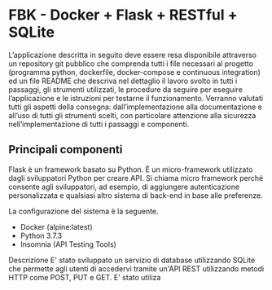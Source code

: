 # FBK - Docker + Flask + RESTful + SQLite

L’applicazione descritta in seguito deve essere resa disponibile attraverso un repository git pubblico che comprenda tutti i file necessari al progetto (programma python, dockerfile, docker-compose e continuous integration) ed un file README che descriva nel dettaglio il lavoro svolto in tutti i passaggi, gli strumenti utilizzati, le procedure da seguire per eseguire l’applicazione e le istruzioni per testarne il funzionamento.
Verranno valutati tutti gli aspetti della consegna: dall’implementazione alla documentazione e all’uso di tutti gli strumenti scelti, con particolare attenzione alla sicurezza nell’implementazione di tutti i passaggi e componenti.

## Principali componenti 

Flask è un framework basato su Python. È un micro-framework utilizzato dagli sviluppatori Python per creare API. Si chiama micro framework perché consente agli sviluppatori, ad esempio, di aggiungere autenticazione personalizzata e qualsiasi altro sistema di back-end in base alle preferenze.

La configurazione del sistema è la seguente.

- Docker (alpine:latest) 
- Python 3.7.3
- Insomnia (API Testing Tools) 

Descrizione 
E' stato sviluppato un servizio di database utilizzando SQLite che permette agli utenti di accedervi tramite un'API REST utilizzando metodi HTTP come POST, PUT e GET. E' stato utiliza


